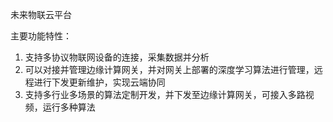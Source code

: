 未来物联云平台 

主要功能特性：

1. 支持多协议物联网设备的连接，采集数据并分析
2. 可以对接并管理边缘计算网关，并对网关上部署的深度学习算法进行管理，远程进行下发更新维护，实现云端协同
3. 支持多行业多场景的算法定制开发，并下发至边缘计算网关，可接入多路视频，运行多种算法